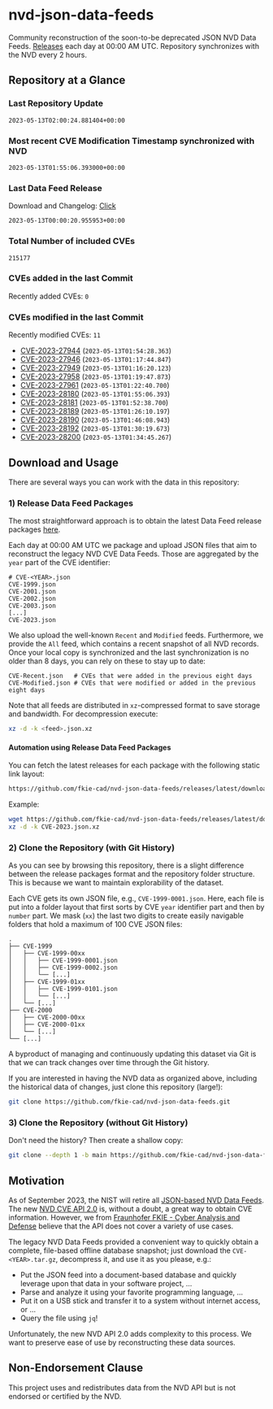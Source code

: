 # nvd-json-data-feeds

Community reconstruction of the soon-to-be deprecated JSON NVD Data Feeds. 
[Releases](releases/latest) each day at 00:00 AM UTC.
Repository synchronizes with the NVD every 2 hours.

## Repository at a Glance

### Last Repository Update

```plain
2023-05-13T02:00:24.881404+00:00
```

### Most recent CVE Modification Timestamp synchronized with NVD

```plain
2023-05-13T01:55:06.393000+00:00
```

### Last Data Feed Release

Download and Changelog: [Click](releases/latest)

```plain
2023-05-13T00:00:20.955953+00:00
```

### Total Number of included CVEs

```plain
215177
```

### CVEs added in the last Commit

Recently added CVEs: `0`



### CVEs modified in the last Commit

Recently modified CVEs: `11`

* [CVE-2023-27944](CVE-2023/CVE-2023-279xx/CVE-2023-27944.json) (`2023-05-13T01:54:28.363`)
* [CVE-2023-27946](CVE-2023/CVE-2023-279xx/CVE-2023-27946.json) (`2023-05-13T01:17:44.847`)
* [CVE-2023-27949](CVE-2023/CVE-2023-279xx/CVE-2023-27949.json) (`2023-05-13T01:16:20.123`)
* [CVE-2023-27958](CVE-2023/CVE-2023-279xx/CVE-2023-27958.json) (`2023-05-13T01:19:47.873`)
* [CVE-2023-27961](CVE-2023/CVE-2023-279xx/CVE-2023-27961.json) (`2023-05-13T01:22:40.700`)
* [CVE-2023-28180](CVE-2023/CVE-2023-281xx/CVE-2023-28180.json) (`2023-05-13T01:55:06.393`)
* [CVE-2023-28181](CVE-2023/CVE-2023-281xx/CVE-2023-28181.json) (`2023-05-13T01:52:38.700`)
* [CVE-2023-28189](CVE-2023/CVE-2023-281xx/CVE-2023-28189.json) (`2023-05-13T01:26:10.197`)
* [CVE-2023-28190](CVE-2023/CVE-2023-281xx/CVE-2023-28190.json) (`2023-05-13T01:46:08.943`)
* [CVE-2023-28192](CVE-2023/CVE-2023-281xx/CVE-2023-28192.json) (`2023-05-13T01:30:19.673`)
* [CVE-2023-28200](CVE-2023/CVE-2023-282xx/CVE-2023-28200.json) (`2023-05-13T01:34:45.267`)


## Download and Usage

There are several ways you can work with the data in this repository:

### 1) Release Data Feed Packages

The most straightforward approach is to obtain the latest Data Feed release packages [here](releases/latest).

Each day at 00:00 AM UTC we package and upload JSON files that aim to reconstruct the legacy NVD CVE Data Feeds.
Those are aggregated by the `year` part of the CVE identifier:

```
# CVE-<YEAR>.json
CVE-1999.json
CVE-2001.json
CVE-2002.json
CVE-2003.json
[...]
CVE-2023.json
```

We also upload the well-known `Recent` and `Modified` feeds.
Furthermore, we provide the `All` feed, which contains a recent snapshot of all NVD records.
Once your local copy is synchronized and the last synchronization is no older than 8 days, you can rely on these to stay up to date:

```plain
CVE-Recent.json   # CVEs that were added in the previous eight days
CVE-Modified.json # CVEs that were modified or added in the previous eight days
```

Note that all feeds are distributed in `xz`-compressed format to save storage and bandwidth.
For decompression execute:

```sh
xz -d -k <feed>.json.xz
```


#### Automation using Release Data Feed Packages

You can fetch the latest releases for each package with the following static link layout:

```sh
https://github.com/fkie-cad/nvd-json-data-feeds/releases/latest/download/CVE-<YEAR>.json.xz
```

Example:

```sh
wget https://github.com/fkie-cad/nvd-json-data-feeds/releases/latest/download/CVE-2023.json.xz
xz -d -k CVE-2023.json.xz
```

### 2) Clone the Repository (with Git History)

As you can see by browsing this repository, there is a slight difference between the release packages format and the repository folder structure.
This is because we want to maintain explorability of the dataset.

Each CVE gets its own JSON file, e.g., `CVE-1999-0001.json`.
Here, each file is put into a folder layout that first sorts by CVE `year` identifier part and then by `number` part.
We mask (`xx`) the last two digits to create easily navigable folders that hold a maximum of 100 CVE JSON files:

```plain
.
├── CVE-1999
│   ├── CVE-1999-00xx
│   │   ├── CVE-1999-0001.json
│   │   ├── CVE-1999-0002.json
│   │   └── [...]
│   ├── CVE-1999-01xx
│   │   ├── CVE-1999-0101.json
│   │   └── [...]
│   └── [...]
├── CVE-2000
│   ├── CVE-2000-00xx
│   ├── CVE-2000-01xx
│   └── [...]
└── [...]
```

A byproduct of managing and continuously updating this dataset via Git is that we can track changes over time through the Git history.

If you are interested in having the NVD data as organized above, including the historical data of changes, just clone this repository (large!):

```sh
git clone https://github.com/fkie-cad/nvd-json-data-feeds.git
```

### 3) Clone the Repository (without Git History)

Don't need the history? Then create a shallow copy:

```sh
git clone --depth 1 -b main https://github.com/fkie-cad/nvd-json-data-feeds.git
```

## Motivation

As of September 2023, the NIST will retire all [JSON-based NVD Data Feeds](https://nvd.nist.gov/vuln/data-feeds#divRetirementBanner-1).
The new [NVD CVE API 2.0](https://nvd.nist.gov/developers/vulnerabilities) is, without a doubt, a great way to obtain CVE information.
However, we from [Fraunhofer FKIE - Cyber Analysis and Defense](https://www.fkie.fraunhofer.de/en/departments/cad.html) believe that the API does not cover a variety of use cases.

The legacy NVD Data Feeds provided a convenient way to quickly obtain a complete, file-based offline database snapshot; just download the `CVE-<YEAR>.tar.gz`, decompress it, and use it as you please, e.g.:

* Put the JSON feed into a document-based database and quickly leverage upon that data in your software project, ...
* Parse and analyze it using your favorite programming language, ...
* Put it on a USB stick and transfer it to a system without internet access, or ...
* Query the file using `jq`!

Unfortunately, the new NVD API 2.0 adds complexity to this process.
We want to preserve ease of use by reconstructing these data sources.

## Non-Endorsement Clause

This project uses and redistributes data from the NVD API but is not endorsed or certified by the NVD.